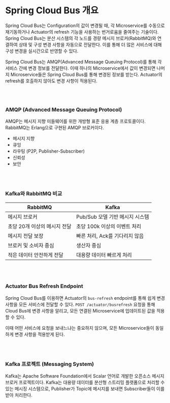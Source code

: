 # Spring Cloud Bus 개요

Spring Cloud Bus는 Configuration의 값이 변경될 때, 각 Microservice를 수동으로 재기동하거나 Actuator의 refresh 기능을 사용하는 번거로움을 줄여주는 기술이다. Spring Cloud Bus는 분산 시스템의 각 노드를 경량 메시지 브로커(RabbitMQ)와 연결하여 상태 및 구성 변경 사항을 자동으로 전달한다. 이를 통해 더 많은 서비스에 대해 구성 변경을 실시간으로 반영할 수 있다.

Spring Cloud Bus는 AMQP(Advanced Message Queuing Protocol)를 통해 각 서비스 간에 변경 정보를 전달한다. 이때 하나의 Microservice에서 값이 변경되면 나머지 Microservice들은 Spring Cloud Bus를 통해 변경된 정보를 받는다. Actuator의 refresh를 호출하지 않아도 변경 사항이 적용된다.

<br><br>

### AMQP (Advanced Message Queuing Protocol)

AMQP는 메시지 지향 미들웨어를 위한 개방형 표준 응용 계층 프로토콜이다. RabbitMQ는 Erlang으로 구현된 AMQP 브로커이다.

- 메시지 지향
- 큐잉
- 라우팅 (P2P, Publisher-Subscriber)
- 신뢰성
- 보안

<br><br>

### Kafka와 RabbitMQ 비교

| RabbitMQ | Kafka |
| --- | --- |
| 메시지 브로커 | Pub/Sub 모델 기반 메시지 시스템 |
| 초당 20개 이상의 메시지 전달 | 초당 100k 이상의 이벤트 처리 |
| 메시지 전달 보장 | 빠른 처리, Ack를 기다리지 않음 |
| 브로커 및 소비자 중심 | 생산자 중심 |
| 적은 데이터 안전하게 전달 | 대용량 데이터 빠르게 처리 |

<br><br>

### Actuator Bus Refresh Endpoint

Spring Cloud Bus를 이용하면 Actuator의 `bus-refresh` endpoint를 통해 쉽게 변경 사항을 모든 서비스에 전달할 수 있다. `POST /actuator/busrefresh` 요청을 통해 Cloud Bus에 변경 사항을 알리고, 모든 연결된 Microservice에 업데이트된 값을 적용할 수 있다. 

이때 어떤 서비스에 요청을 보내느냐는 중요하지 않으며, 모든 Microservice들이 동일하게 변경 사항을 적용받게 된다.

<br><br>

### Kafka 프로젝트 (Messaging System)

Kafka는 Apache Software Foundation에서 Scalar 언어로 개발한 오픈소스 메시지 브로커 프로젝트이다. Kafka는 대용량 데이터를 분산형 스트리밍 플랫폼으로 처리할 수 있는 메시징 시스템으로, Publisher가 Topic에 메시지를 보내면 Subscriber들이 이를 받아 처리한다.
